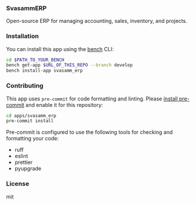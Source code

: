 ### SvasammERP

Open-source ERP for managing accounting, sales, inventory, and projects.

### Installation

You can install this app using the [bench](https://github.com/frappe/bench) CLI:

```bash
cd $PATH_TO_YOUR_BENCH
bench get-app $URL_OF_THIS_REPO --branch develop
bench install-app svasamm_erp
```

### Contributing

This app uses `pre-commit` for code formatting and linting. Please [install pre-commit](https://pre-commit.com/#installation) and enable it for this repository:

```bash
cd apps/svasamm_erp
pre-commit install
```

Pre-commit is configured to use the following tools for checking and formatting your code:

- ruff
- eslint
- prettier
- pyupgrade

### License

mit
